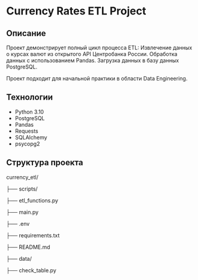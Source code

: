 # Currency Rates ETL Project

## Описание
Проект демонстрирует полный цикл процесса ETL:
Извлечение данных о курсах валют из открытого API Центробанка России.
Обработка данных с использованием Pandas.
Загрузка данных в базу данных PostgreSQL.

Проект подходит для начальной практики в области Data Engineering.

## Технологии
- Python 3.10
- PostgreSQL
- Pandas
- Requests
- SQLAlchemy
- psycopg2

## Структура проекта

currency_etl/

├── scripts/

├── etl_functions.py

├── main.py

├── .env

├── requirements.txt

├── README.md

├── data/

├── check_table.py
